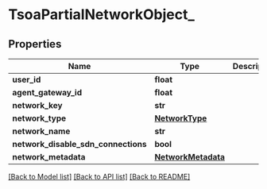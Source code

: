 # TsoaPartialNetworkObject_

## Properties
Name | Type | Description | Notes
------------ | ------------- | ------------- | -------------
**user_id** | **float** |  | [optional] 
**agent_gateway_id** | **float** |  | [optional] 
**network_key** | **str** |  | [optional] 
**network_type** | [**NetworkType**](NetworkType.md) |  | [optional] 
**network_name** | **str** |  | [optional] 
**network_disable_sdn_connections** | **bool** |  | [optional] 
**network_metadata** | [**NetworkMetadata**](NetworkMetadata.md) |  | [optional] 

[[Back to Model list]](../README.md#documentation-for-models) [[Back to API list]](../README.md#documentation-for-api-endpoints) [[Back to README]](../README.md)

